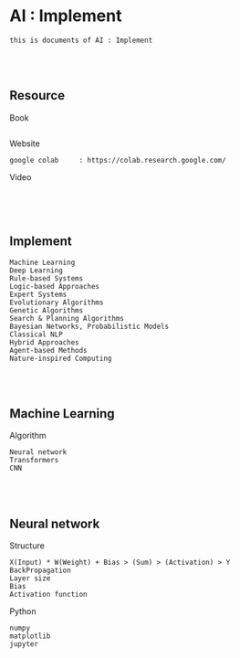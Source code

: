 <!--------------------------------------------------------------------------------- Description -->
# AI : Implement
    this is documents of AI : Implement

<!--------------------------------------------------------------------------------- Resource -->
<br><br>

## Resource  
<!-------------------------- Book -->
Book
```

```
<!-------------------------- Website -->
Website
```
google colab     : https://colab.research.google.com/
```
<!-------------------------- Video -->
Video
```

```

<!--------------------------------------------------------------------------------- Implement -->
<br><br>

## Implement
```
Machine Learning
Deep Learning
Rule-based Systems
Logic-based Approaches
Expert Systems
Evolutionary Algorithms
Genetic Algorithms
Search & Planning Algorithms
Bayesian Networks, Probabilistic Models
Classical NLP
Hybrid Approaches
Agent-based Methods
Nature-inspired Computing
```

<!--------------------------------------------------------------------------------- Machine Learning -->
<br><br>

## Machine Learning
Algorithm
```
Neural network
Transformers
CNN
```


<!--------------------------------------------------------------------------------- Neural network -->
<br><br>

## Neural network
<!-------------------------- Structure -->
Structure
```
X(Input) * W(Weight) + Bias > (Sum) > (Activation) > Y 
BackPropagation
Layer size
Bias
Activation function
```
<!-------------------------- Python -->
Python
```
numpy
matplotlib
jupyter
```
